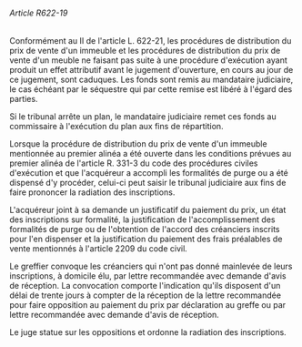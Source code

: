 ###### Article R622-19

Conformément au II de l'article L. 622-21, les procédures de distribution du prix de vente d'un immeuble et les procédures de distribution du prix de vente d'un meuble ne faisant pas suite à une procédure d'exécution ayant produit un effet attributif avant le jugement d'ouverture, en cours au jour de ce jugement, sont caduques. Les fonds sont remis au mandataire judiciaire, le cas échéant par le séquestre qui par cette remise est libéré à l'égard des parties.

Si le tribunal arrête un plan, le mandataire judiciaire remet ces fonds au commissaire à l'exécution du plan aux fins de répartition.

Lorsque la procédure de distribution du prix de vente d'un immeuble mentionnée au premier alinéa a été ouverte dans les conditions prévues au premier alinéa de l'article R. 331-3 du code des procédures civiles d'exécution et que l'acquéreur a accompli les formalités de purge ou a été dispensé d'y procéder, celui-ci peut saisir le tribunal judiciaire aux fins de faire prononcer la radiation des inscriptions.

L'acquéreur joint à sa demande un justificatif du paiement du prix, un état des inscriptions sur formalité, la justification de l'accomplissement des formalités de purge ou de l'obtention de l'accord des créanciers inscrits pour l'en dispenser et la justification du paiement des frais préalables de vente mentionnés à l'article 2209 du code civil.

Le greffier convoque les créanciers qui n'ont pas donné mainlevée de leurs inscriptions, à domicile élu, par lettre recommandée avec demande d'avis de réception. La convocation comporte l'indication qu'ils disposent d'un délai de trente jours à compter de la réception de la lettre recommandée pour faire opposition au paiement du prix par déclaration au greffe ou par lettre recommandée avec demande d'avis de réception.

Le juge statue sur les oppositions et ordonne la radiation des inscriptions.

